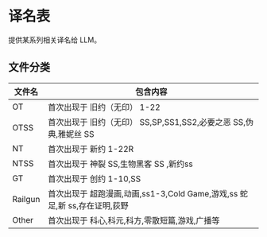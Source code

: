 # 译名表

提供某系列相关译名给 LLM。

## 文件分类

| 文件名  | 包含内容                                                                  |
| ------- | ------------------------------------------------------------------------- |
| OT      | 首次出现于 旧约（无印） 1-22                                              |
| OTSS    | 首次出现于 旧约（无印） SS,SP,SS1,SS2,必要之恶 SS,伪典,雅妮丝 SS          |
| NT      | 首次出现于 新约 1-22R                                                     |
| NTSS    | 首次出现于 神裂 SS,生物黑客 SS ,新约ss                                           |
| GT      | 首次出现于 创约 1-10,SS                                                   |
| Railgun | 首次出现于 超跑漫画,动画,ss1-3,Cold Game,游戏,ss 蛇足,新 ss,存在证明,荻野 |
| Other   | 首次出现于 科心,科元,科方,零散短篇,游戏,广播等                                           |
